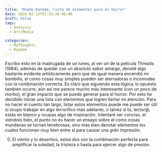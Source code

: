 ```yaml
---
title: 'Miedo Random, lista de elementos para el horror'
date: 2024-02-12T01:33:26-06:00
draft: False
tags:
  - Analysis
  - Art/Media

categories:
  - MyThoughts
  - Random
---
```


Escribo esto en la madrugada de un lunes, al ver un de la película Threads (1984), además de quedar con un absoluto sabor amargo, denoté algo bastante evidente artísticamente pero que de igual manera encendió mi bombillo, el como cosas muy simples pueden ser aterradoras o incómodas con la combinación correcta. Es claro que siguiendo esta lógica, lo opuesto también ocurre, aún así me parece mucho más interesante (con un poco de morbo), el gran impacto que se puede generar para el horror. Por esto he decidido iniciar una lista con elementos que logren llamar mi atención. Para no hacer el cuento tan largo, listar estos elementos puede me puede ser útil si ocupo trabajar en algo terrorifico más adelante, o talvez si tú, lector@, estás en blanco y ocupas algo de inspiración. Intentaré ser conciso, el viéndolo bien, el punto no es hacer un ensayo sobre el como cosas mundanas se tornan tenebrosas, sino más bien denotar elementos los cuales funcionan muy bien entre sí para causar una grán impresión.

00. El viento y lo desertíco, estos dos son la combinación perfecta para amplificar la soledad, la tristeza o hasta para ejercer algo de presión. 
